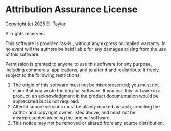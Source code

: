# Attribution Assurance License

Copyright (c) 2025 Eli Taylor

All rights reserved.

This software is provided 'as-is', without any express or implied warranty. In no event will the authors be held liable for any damages arising from the use of this software.

Permission is granted to anyone to use this software for any purpose, including commercial applications, and to alter it and redistribute it freely, subject to the following restrictions:

1. The origin of this software must not be misrepresented; you must not claim that you wrote the original software. If you use this software in a product, an acknowledgment in the product documentation would be appreciated but is not required.
2. Altered source versions must be plainly marked as such, crediting the Author and copyright owner listed above, and must not be misrepresented as being the original software.
3. This notice may not be removed or altered from any source distribution.